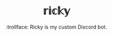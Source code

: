 <h1 align="center">𝕣𝕚𝕔𝕜𝕪</h1>
<div align="center">
:trollface: Ricky is my custom Discord bot.
</div>